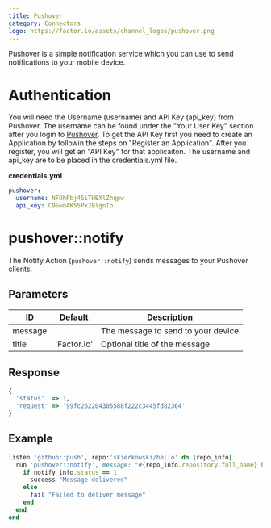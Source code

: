 ```yaml
---
title: Pushover
category: Connectors
logo: https://factor.io/assets/channel_logos/pushover.png
---
```

Pushover is a simple notification service which you can use to send notifications to your mobile device.

# Authentication
You will need the Username (username) and API Key (api\_key) from Pushover. The username can be found under the "Your User Key" section after you login to [Pushover](https://pushover.net). To get the API Key first you need to create an Application by followin the steps on "Register an Application". After you register, you will get an "API Key" for that applicaiton. The username and api_key are to be placed in the credentials.yml file.

**credentials.yml**

```yaml
pushover:
  username: NFOhPbj45iTHBXlZhqpw
  api_key: C9SwnAK55Px2BlgnTo
```

# pushover::notify
The Notify Action (`pushover::notify`) sends messages to your Pushover clients.

## Parameters
ID | Default | Description
--- | --- | ---
message | | The message to send to your device
title | 'Factor.io' | Optional title of the message

## Response
```ruby
{
  'status'  => 1,
  'request' => '99fc262204305588f222c3445fd82364'
}
```

## Example
```ruby
listen 'github::push', repo:'skierkowski/hello' do |repo_info|
  run 'pushover::notify', message: "#{repo_info.repository.full_name} has new code" do |notify_info|
    if notify_info.status == 1
      success "Message delivered" 
    else
      fail "Failed to deliver message"
    end
  end
end
```
